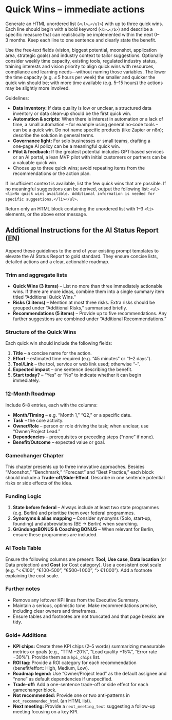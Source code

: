 # Quick Wins – immediate actions

Generate an HTML unordered list (`<ul>…</ul>`) with up to three quick wins. Each line should begin with a bold keyword (`<b>…</b>`) and describe a specific measure that can realistically be implemented within the next 0–3 months. Keep each line to one sentence and clearly state the benefit.

Use the free‑text fields (vision, biggest potential, moonshot, application area, strategic goals) and industry context to tailor suggestions. Optionally consider weekly time capacity, existing tools, regulated industry status, training interests and vision priority to align quick wins with resources, compliance and learning needs—without naming those variables. The lower the time capacity (e.g. ≤ 5 hours per week) the smaller and quicker the quick win should be; with more time available (e.g. 5–15 hours) the actions may be slightly more involved.

Guidelines:

- **Data inventory:** If data quality is low or unclear, a structured data inventory or data clean‑up should be the first quick win.
 - **Automation & scripts:** When there is interest in automation or a lack of time, a small automation – for example using general no‑code tools – can be a quick win.  Do not name specific products (like Zapier or n8n); describe the solution in general terms.
- **Governance light:** For solo businesses or small teams, drafting a one‑page AI policy can be a meaningful quick win.
- **Pilot & feedback:** If the greatest potential includes GPT‑based services or an AI portal, a lean MVP pilot with initial customers or partners can be a valuable quick win.
- Choose up to three quick wins; avoid repeating items from the recommendations or the action plan.

If insufficient context is available, list the few quick wins that are possible. If no meaningful suggestions can be derived, output the following list: `<ul><li>No quick wins available. Additional information is needed for specific suggestions.</li></ul>`.

Return only an HTML block containing the unordered list with 1–3 `<li>` elements, or the above error message.

## Additional Instructions for the AI Status Report (EN)

Append these guidelines to the end of your existing prompt templates to elevate the AI Status Report to gold standard. They ensure concise lists, detailed actions and a clear, actionable roadmap.

### Trim and aggregate lists

* **Quick Wins (3 items)** – List no more than three immediately actionable wins. If there are more ideas, combine them into a single summary item titled “Additional Quick Wins.”
* **Risks (3 items)** – Mention at most three risks. Extra risks should be grouped under “Additional Risks,” summarised briefly.
* **Recommendations (5 items)** – Provide up to five recommendations. Any further suggestions are combined under “Additional Recommendations.”

### Structure of the Quick Wins

Each quick win should include the following fields:

1. **Title** – a concise name for the action.
2. **Effort** – estimated time required (e.g. “45 minutes” or “1–2 days”).
3. **Tool/Link** – the tool, service or web link used; otherwise “–”.
4. **Expected impact** – one sentence describing the benefit.
5. **Start today?** – “Yes” or “No” to indicate whether it can begin immediately.

### 12‑Month Roadmap

Include 6–8 entries, each with the columns:

* **Month/Timing** – e.g. “Month 1,” “Q2,” or a specific date.
* **Task** – the core activity.
* **Owner/Role** – person or role driving the task; when unclear, use “Owner/Project Lead.”
* **Dependencies** – prerequisites or preceding steps (“none” if none).
* **Benefit/Outcome** – expected value or goal.

### Gamechanger Chapter

This chapter presents up to three innovative approaches. Besides “Moonshot,” “Benchmark,” “Forecast” and “Best Practice,” each block should include a **Trade‑off/Side‑Effect**. Describe in one sentence potential risks or side effects of the idea.

### Funding Logic

1. **State before federal** – Always include at least two state programmes (e.g. Berlin) and prioritise them over federal programmes.
2. **Synonyms & alias mapping** – Consider synonyms (Solo, start‑up, founding) and abbreviations (BE → Berlin) when searching.
3. **GründungsBONUS & Coaching BONUS** – When relevant for Berlin, ensure these programmes are included.

### AI Tools Table

Ensure the following columns are present: **Tool**, **Use case**, **Data location** (or Data protection) and **Cost** (or Cost category). Use a consistent cost scale (e.g. “< €100”, “€100–500”, “€500–1 000”, “> €1 000”). Add a footnote explaining the cost scale.

### Further notes

* Remove any leftover KPI lines from the Executive Summary.
* Maintain a serious, optimistic tone. Make recommendations precise, including clear owners and timeframes.
* Ensure tables and footnotes are not truncated and that page breaks are tidy.

### Gold+ Additions

* **KPI chips:** Create three KPI chips (2–5 words) summarizing measurable metrics or goals (e.g., “TTM −20%”, “Lead quality +15%”, “Error rate −30%”). Provide them as a `kpi_chips` list.
* **ROI tag:** Provide a ROI category for each recommendation (benefit/effort: High, Medium, Low).
* **Roadmap legend:** Use “Owner/Project lead” as the default assignee and “none” as default dependencies if unspecified.
* **Trade-off:** Add a one-sentence trade-off or side effect for each gamechanger block.
* **Not recommended:** Provide one or two anti‑patterns in `not_recommended_html` (an HTML list).
* **Next meeting:** Provide a `next_meeting_text` suggesting a follow-up meeting focusing on a key KPI.
